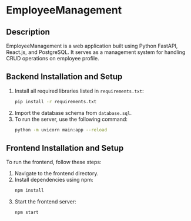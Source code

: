 # EmployeeManagement

## Description

EmployeeManagement is a web application built using Python FastAPI, React.js, and PostgreSQL. It serves as a management system for handling CRUD operations on employee profile.

## Backend Installation and Setup

1. Install all required libraries listed in `requirements.txt`:
   ```bash
   pip install -r requirements.txt
2. Import the database schema from `database.sql`.
3. To run the server, use the following command:
    ```bash
    python -m uvicorn main:app --reload

## Frontend Installation and Setup

To run the frontend, follow these steps:
1. Navigate to the frontend directory.
2. Install dependencies using npm:
    ```bash
    npm install
3. Start the frontend server:
    ```bash
    npm start
